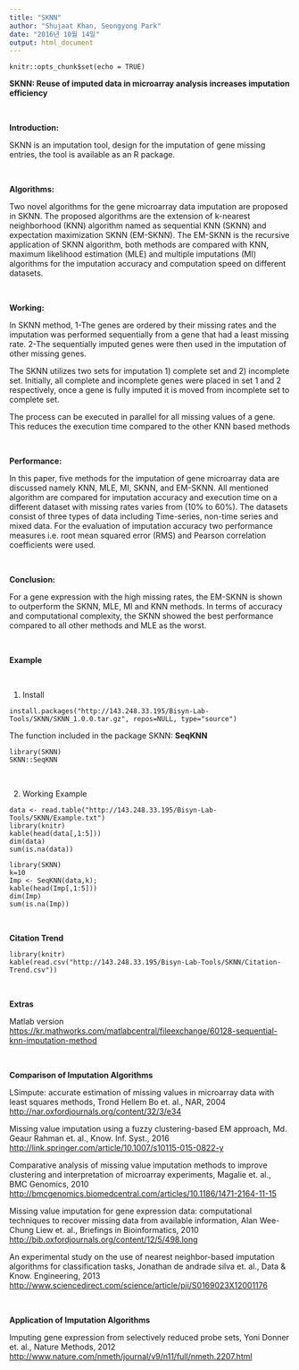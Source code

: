 ```yaml
---
title: "SKNN"
author: "Shujaat Khan, Seongyong Park"
date: "2016년 10월 14일"
output: html_document
---
```


```{r setup, include=FALSE}
knitr::opts_chunk$set(echo = TRUE)
```
**SKNN: Reuse of imputed data in microarray analysis increases imputation efficiency**

<br>

**Introduction:**

SKNN is an imputation tool, design for the imputation of gene missing entries, the tool is available as an R package.

<br>

**Algorithms:**

Two novel algorithms for the gene microarray data imputation are proposed in SKNN.  The proposed algorithms are the extension of k-nearest neighborhood (KNN) algorithm named as sequential KNN (SKNN) and expectation maximization SKNN (EM-SKNN).  The EM-SKNN is the recursive application of SKNN algorithm, both methods are compared with KNN, maximum likelihood estimation (MLE) and multiple imputations (MI) algorithms for the imputation accuracy and computation speed on different datasets.

<br>

**Working:**

In SKNN method, 
1-The genes are ordered by their missing rates and the imputation was performed sequentially from a gene that had a least missing rate.
2-The sequentially imputed genes were then used in the imputation of other missing genes.

The SKNN utilizes two sets for imputation 1) complete set and 2) incomplete set. Initially, all complete and incomplete genes were placed in set 1 and 2 respectively, once a gene is fully imputed it is moved from incomplete set to complete set.

The process can be executed in parallel for all missing values of a gene.  This reduces the execution time compared to the other KNN based methods

<br>

**Performance:**

In this paper, five methods for the imputation of gene microarray data are discussed namely KNN, MLE, MI, SKNN, and EM-SKNN.  All mentioned algorithm are compared for imputation accuracy and execution time on a different dataset with missing rates varies from (10% to 60%).  The datasets consist of three types of data including Time-series, non-time series and mixed data.  For the evaluation of imputation accuracy two performance measures i.e. root mean squared error (RMS) and Pearson correlation coefficients were used.

<br>

**Conclusion:**

For a gene expression with the high missing rates, the EM-SKNN is shown to outperform the SKNN, MLE, MI and KNN methods.  In terms of accuracy and computational complexity, the SKNN showed the best performance compared to all other methods and MLE as the worst.

<br>

**Example**

<br>

1. Install
```{r SKNN}
install.packages("http://143.248.33.195/Bisyn-Lab-Tools/SKNN/SKNN_1.0.0.tar.gz", repos=NULL, type="source")
```

The function included in the package SKNN: **SeqKNN**
```{r SKNN-f}
library(SKNN)
SKNN::SeqKNN
```

<br>

2. Working Example
```{r SKNN-E}
data <- read.table("http://143.248.33.195/Bisyn-Lab-Tools/SKNN/Example.txt")
library(knitr)
kable(head(data[,1:5]))
dim(data)
sum(is.na(data))

library(SKNN)
k=10
Imp <- SeqKNN(data,k);
kable(head(Imp[,1:5]))
dim(Imp)
sum(is.na(Imp))
```

<br>

**Citation Trend**
```{r SKNN-c, echo=F}
library(knitr)
kable(read.csv("http://143.248.33.195/Bisyn-Lab-Tools/SKNN/Citation-Trend.csv"))
```

<br>

**Extras**

Matlab version <https://kr.mathworks.com/matlabcentral/fileexchange/60128-sequential-knn-imputation-method>

<br>

**Comparison of Imputation Algorithms**

LSimpute: accurate estimation of missing values in microarray data with least squares methods, Trond Hellem Bo et. al., NAR, 2004 <http://nar.oxfordjournals.org/content/32/3/e34>

Missing value imputation using a fuzzy clustering-based EM approach, Md. Geaur Rahman et. al., Know. Inf. Syst., 2016 <http://link.springer.com/article/10.1007/s10115-015-0822-y>

Comparative analysis of missing value imputation methods to improve clustering and interpretation of microarray experiments, Magalie et. al., BMC Genomics, 2010 <http://bmcgenomics.biomedcentral.com/articles/10.1186/1471-2164-11-15>

Missing value imputation for gene expression data: computational techniques to recover missing data from available information, Alan Wee-Chung Liew et. al., Briefings in Bioinformatics, 2010 <http://bib.oxfordjournals.org/content/12/5/498.long>

An experimental study on the use of nearest neighbor-based imputation algorithms for classification tasks, Jonathan de andrade silva et. al., Data & Know. Engineering, 2013 <http://www.sciencedirect.com/science/article/pii/S0169023X12001176>


<br>

**Application of Imputation Algorithms**

Imputing gene expression from selectively reduced probe sets, Yoni Donner et. al., Nature Methods, 2012 <http://www.nature.com/nmeth/journal/v9/n11/full/nmeth.2207.html>
